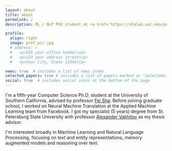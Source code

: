 ```yaml
---
layout: about
title: about
permalink: /
description: ML / NLP PhD student at <a href="https://shalab.usc.edu/people/">ShaLab</a>.

profile:
  align: right
  image: prof_pic.jpg
  # address: >
  #   <p>555 your office number</p>
  #   <p>123 your address street</p>
  #   <p>Your City, State 12345</p>

news: true  # includes a list of news items
selected_papers: true # includes a list of papers marked as "selected={true}"
social: true  # includes social icons at the bottom of the page
---
```


I'm a fifth-year Computer Science Ph.D. student at the University of Southern California, advised by professor [Fei Sha](https://viterbi-web.usc.edu/~feisha). Before joining graduate school, I worked on Neural Machine Translation at the Applied Machine Learning team from Facebook. I got my specialist (5 years) degree from St. Petersburg State University with professor [Alexander Vakhitov](https://alexandervakhitov.github.io) as my thesis advisor.

I'm interested broadly in Machine Learning and Natural Language Processing, focusing on text and entity representations, memory augmented models and reasoning over text.